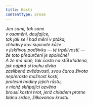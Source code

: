 ```yaml
---
title: Kosti
contentType: prose
---
```


<section>

_Jen sami, tak sami  
v osamění, doufajíce,  
tak jak se i had mění v ptáka,  
chladivý kov šupinaté kůže  
v jiskřivou podšívku — té trpělivosti! —  
že toto předurčení je společné!  
A že má dlaň, tak často na stůl kladena,  
jak odpírá si touhu dívka  
zaslíbená zvědavosti, svou čarou života  
nepřeroste možnost kostí,  
pralesní hodiny jejich růstu,  
v nichž skřípající ozvěna  
brousí kostní hrot, jenž chladem protne  
blánu srdce, žilkovanou krustu._

</section>
